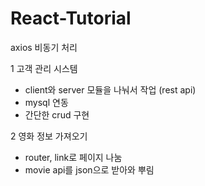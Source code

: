 # React-Tutorial

axios 비동기 처리

1 고객 관리 시스템 
 - client와 server 모듈을 나눠서 작업 (rest api)
 - mysql 연동
 - 간단한 crud 구현

2 영화 정보 가져오기
- router, link로 페이지 나눔
- movie api를 json으로 받아와 뿌림
